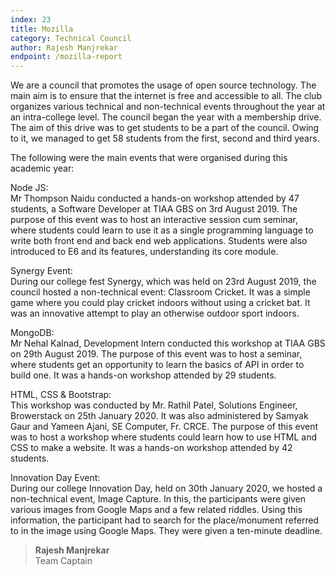 ```yaml
---
index: 23
title: Mozilla
category: Technical Council
author: Rajesh Manjrekar
endpoint: /mozilla-report
---
```


We are a council that promotes the usage of open source technology. The main aim is to ensure that the internet is free and accessible to all. The club organizes various technical and non-technical events throughout the year at an intra-college level. The council began the year with a membership drive. The aim of this drive was to get students to be a part of the council. Owing to it, we managed to get 58 students from the first, second and third years.

The following were the main events that were organised during this academic year:

Node JS:<br>
Mr Thompson Naidu conducted a hands-on workshop attended by 47 students, a Software Developer at TIAA GBS on 3rd August 2019. The purpose of this event was to host an interactive session cum seminar, where students could learn to use it as a single programming language to write both front end and back end web applications. Students were also introduced to E6 and its features, understanding its core module.

Synergy Event:<br>
During our college fest Synergy, which was held on 23rd August 2019, the council hosted a non-technical event: Classroom Cricket. It was a simple game where you could play cricket indoors without using a cricket bat. It was an innovative attempt to play an otherwise outdoor sport indoors.

MongoDB:<br>
Mr Nehal Kalnad, Development Intern conducted this workshop at TIAA GBS on 29th August 2019. The purpose of this event was to host a seminar, where students get an opportunity to learn the basics of API in order to build one. It was a hands-on workshop attended by 29 students.

HTML, CSS & Bootstrap:<br>
This workshop was conducted by Mr. Rathil Patel, Solutions Engineer, Browerstack on 25th January 2020. It was also administered by Samyak Gaur and Yameen Ajani, SE Computer, Fr. CRCE. The purpose of this event was to host a workshop where students could learn how to use HTML and CSS to make a website. It was a hands-on workshop attended by 42 students.

Innovation Day Event:<br>
During our college Innovation Day, held on 30th January 2020, we hosted a non-technical event, Image Capture. In this, the participants were given various images from Google Maps and a few related riddles. Using this information, the participant had to search for the place/monument referred to in the image using Google Maps. They were given a ten-minute deadline.

> **Rajesh Manjrekar**<br>
> Team Captain
